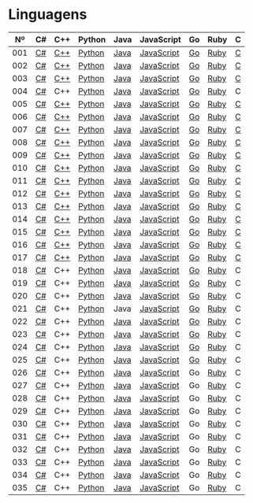 # Linguagens

| Nº  | C#                  | C++                  | Python                    | Java                    | JavaScript                          | Go                    | Ruby                  | C              |
| --- | ------------------- | -------------------- | ------------------------- | ----------------------- | ----------------------------------- | --------------------- | --------------------- | -------------- |
| 001 | [C#](./c%23/001.cs) | [C++](./c++/001.cpp) | [Python](./python/001.py) | [Java](./java/001.java) | [JavaScript](./javascript/001.js)   | [Go](./golang/001.go) | [Ruby](./ruby/001.rb) | [C](./c/001.c) |
| 002 | [C#](./c%23/002.cs) | [C++](./c++/002.cpp) | [Python](./python/002.py) | [Java](./java/002.java) | [JavaScript](./javascript/002.js)   | [Go](./golang/002.go) | [Ruby](./ruby/002.rb) | [C](./c/002.c) |
| 003 | [C#](./c%23/003.cs) | [C++](./c++/003.cpp) | [Python](./python/003.py) | [Java](./java/003.java) | [JavaScript](./javascript/003.js)   | [Go](./golang/003.go) | [Ruby](./ruby/003.rb) | [C](./c/003.c) |
| 004 | [C#](./c%23/004.cs) | C++                  | [Python](./python/004.py) | [Java](./java/004.java) | [JavaScript](./javascript/004.js)   | [Go](./golang/004.go) | [Ruby](./ruby/004.rb) | C              |
| 005 | [C#](./c%23/005.cs) | [C++](./c++/005.cpp) | [Python](./python/005.py) | [Java](./java/005.java) | [JavaScript](./javascript/005.js)   | [Go](./golang/005.go) | [Ruby](./ruby/005.rb) | [C](./c/005.c) |
| 006 | [C#](./c%23/006.cs) | [C++](./c++/006.cpp) | [Python](./python/006.py) | [Java](./java/006.java) | [JavaScript](./javascript/006.js)   | [Go](./golang/006.go) | [Ruby](./ruby/006.rb) | [C](./c/006.c) |
| 007 | [C#](./c%23/007.cs) | [C++](./c++/007.cpp) | [Python](./python/007.py) | [Java](./java/007.java) | [JavaScript](./javascript/007.js)   | [Go](./golang/007.go) | [Ruby](./ruby/007.rb) | [C](./c/007.c) |
| 008 | [C#](./c%23/008.cs) | [C++](./c++/008.cpp) | [Python](./python/008.py) | [Java](./java/008.java) | [JavaScript](./javascript/008.js)   | [Go](./golang/008.go) | [Ruby](./ruby/008.rb) | [C](./c/008.c) |
| 009 | [C#](./c%23/009.cs) | [C++](./c++/009.cpp) | [Python](./python/009.py) | [Java](./java/009.java) | [JavaScript](./javascript/009.js)   | [Go](./golang/009.go) | [Ruby](./ruby/009.rb) | [C](./c/009.c) |
| 010 | [C#](./c%23/010.cs) | [C++](./c++/010.cpp) | [Python](./python/010.py) | [Java](./java/010.java) | [JavaScript](./javascript/010.js)   | [Go](./golang/010.go) | [Ruby](./ruby/010.rb) | [C](./c/010.c) |
| 011 | [C#](./c%23/011.cs) | [C++](./c++/011.cpp) | [Python](./python/011.py) | [Java](./java/011.java) | [JavaScript](./javascript/011.js)   | [Go](./golang/011.go) | [Ruby](./ruby/011.rb) | [C](./c/011.c) |
| 012 | [C#](./c%23/012.cs) | [C++](./c++/012.cpp) | [Python](./python/012.py) | [Java](./java/012.java) | [JavaScript](./javascript/012.js)   | [Go](./golang/012.go) | [Ruby](./ruby/012.rb) | [C](./c/012.c) |
| 013 | [C#](./c%23/013.cs) | [C++](./c++/013.cpp) | [Python](./python/013.py) | [Java](./java/013.java) | [JavaScript](./javascript/013.js)   | [Go](./golang/013.go) | [Ruby](./ruby/013.rb) | [C](./c/013.c) |
| 014 | [C#](./c%23/014.cs) | [C++](./c++/014.cpp) | [Python](./python/014.py) | [Java](./java/014.java) | [JavaScript](./javascript/014.js)   | [Go](./golang/014.go) | [Ruby](./ruby/014.rb) | [C](./c/014.c) |
| 015 | [C#](./c%23/015.cs) | [C++](./c++/015.cpp) | [Python](./python/015.py) | [Java](./java/015.java) | [JavaScript](./javascript/015.js)   | [Go](./golang/015.go) | [Ruby](./ruby/015.rb) | [C](./c/015.c) |
| 016 | [C#](./c%23/016.cs) | [C++](./c++/016.cpp) | [Python](./python/016.py) | [Java](./java/016.java) | [JavaScript](./javascript/016.js)   | [Go](./golang/016.go) | [Ruby](./ruby/016.rb) | [C](./c/016.c) |
| 017 | [C#](./c%23/017.cs) | [C++](./c++/017.cpp) | [Python](./python/017.py) | [Java](./java/017.java) | [JavaScript](./javascript/017.js)   | [Go](./golang/017.go) | [Ruby](./ruby/017.rb) | [C](./c/017.c) |
| 018 | [C#](./c%23/018.cs) | C++                  | [Python](./python/018.py) | [Java](./java/018.java) | [JavaScript](./javascript/018.js)   | [Go](./golang/018.go) | [Ruby](./ruby/018.rb) | C              |
| 019 | [C#](./c%23/019.cs) | C++                  | [Python](./python/019.py) | [Java](./java/019.java) | [JavaScript](./javascript/019.js)   | [Go](./golang/019.go) | [Ruby](./ruby/019.rb) | C              |
| 020 | [C#](./c%23/020.cs) | C++                  | [Python](./python/020.py) | [Java](./java/020.java) | [JavaScript](./javascript/020.js)   | [Go](./golang/020.go) | [Ruby](./ruby/020.rb) | C              |
| 021 | [C#](./c%23/021.cs) | C++                  | [Python](./python/021.py) | Java                    | [JavaScript](./javascript/021.html) | [Go](./golang/021.go) | [Ruby](./ruby/021.rb) | C              |
| 022 | [C#](./c%23/022.cs) | C++                  | [Python](./python/022.py) | [Java](./java/022.java) | [JavaScript](./javascript/022.js)   | [Go](./golang/022.go) | [Ruby](./ruby/022.rb) | C              |
| 023 | [C#](./c%23/023.cs) | C++                  | [Python](./python/023.py) | [Java](./java/023.java) | [JavaScript](./javascript/023.js)   | [Go](./golang/023.go) | [Ruby](./ruby/023.rb) | C              |
| 024 | [C#](./c%23/024.cs) | C++                  | [Python](./python/024.py) | [Java](./java/024.java) | [JavaScript](./javascript/024.js)   | [Go](./golang/024.go) | [Ruby](./ruby/024.rb) | C              |
| 025 | [C#](./c%23/025.cs) | C++                  | [Python](./python/025.py) | [Java](./java/025.java) | [JavaScript](./javascript/025.js)   | [Go](./golang/025.go) | [Ruby](./ruby/025.rb) | C              |
| 026 | [C#](./c%23/026.cs) | C++                  | [Python](./python/026.py) | [Java](./java/026.java) | [JavaScript](./javascript/026.js)   | Go                    | [Ruby](./ruby/026.rb) | C              |
| 027 | [C#](./c%23/027.cs) | C++                  | [Python](./python/027.py) | [Java](./java/027.java) | [JavaScript](./javascript/027.js)   | Go                    | [Ruby](./ruby/027.rb) | C              |
| 028 | [C#](./c%23/028.cs) | C++                  | [Python](./python/028.py) | [Java](./java/028.java) | [JavaScript](./javascript/028.js)   | Go                    | [Ruby](./ruby/028.rb) | C              |
| 029 | [C#](./c%23/029.cs) | C++                  | [Python](./python/029.py) | [Java](./java/029.java) | [JavaScript](./javascript/029.js)   | Go                    | [Ruby](./ruby/029.rb) | C              |
| 030 | [C#](./c%23/030.cs) | C++                  | [Python](./python/030.py) | [Java](./java/030.java) | [JavaScript](./javascript/030.js)   | Go                    | [Ruby](./ruby/030.rb) | C              |
| 031 | [C#](./c%23/031.cs) | C++                  | [Python](./python/031.py) | [Java](./java/031.java) | [JavaScript](./javascript/031.js)   | Go                    | [Ruby](./ruby/031.rb) | C              |
| 032 | [C#](./c%23/032.cs) | C++                  | [Python](./python/032.py) | [Java](./java/032.java) | [JavaScript](./javascript/032.js)   | Go                    | [Ruby](./ruby/032.rb) | C              |
| 033 | [C#](./c%23/033.cs) | C++                  | [Python](./python/033.py) | [Java](./java/033.java) | [JavaScript](./javascript/033.js)   | Go                    | [Ruby](./ruby/033.rb) | C              |
| 034 | [C#](./c%23/034.cs) | C++                  | [Python](./python/034.py) | [Java](./java/034.java) | [JavaScript](./javascript/034.js)   | Go                    | [Ruby](./ruby/034.rb) | C              |
| 035 | [C#](./c%23/035.cs) | C++                  | [Python](./python/035.py) | [Java](./java/035.java) | [JavaScript](./javascript/035.js)   | Go                    | [Ruby](./ruby/035.rb) | C              |
